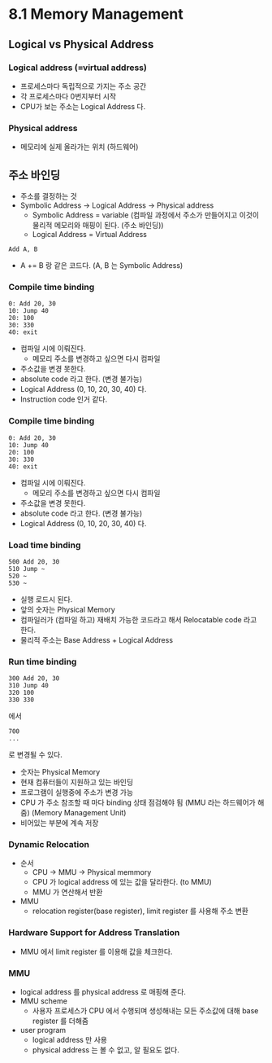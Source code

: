 # 8.1 Memory Management
## Logical vs Physical Address
### Logical address (=virtual address)
* 프로세스마다 독립적으로 가지는 주소 공간
* 각 프로세스마다 0번지부터 시작
* CPU가 보는 주소는 Logical Address 다.
### Physical address
* 메모리에 실제 올라가는 위치 (하드웨어)
## 주소 바인딩
* 주소를 결정하는 것
* Symbolic Address -> Logical Address -> Physical address
   * Symbolic Address = variable (컴파일 과정에서 주소가 만들어지고 이것이 물리적 메모리와 매핑이 된다. (주소 바인딩))
   * Logical Address = Virtual Address

```
Add A, B
```
* A += B 랑 같은 코드다. (A, B 는 Symbolic Address)
### Compile time binding
```
0: Add 20, 30
10: Jump 40
20: 100
30: 330
40: exit
```
* 컴파일 시에 이뤄진다.
  * 메모리 주소를 변경하고 싶으면 다시 컴파일
* 주소값을 변경 못한다.
* absolute code 라고 한다. (변경 불가능)
* Logical Address (0, 10, 20, 30, 40) 다.
* Instruction code 인거 같다.
### Compile time binding
```
0: Add 20, 30
10: Jump 40
20: 100
30: 330
40: exit
```
* 컴파일 시에 이뤄진다.
  * 메모리 주소를 변경하고 싶으면 다시 컴파일
* 주소값을 변경 못한다.
* absolute code 라고 한다. (변경 불가능)
* Logical Address (0, 10, 20, 30, 40) 다.
### Load time binding
```
500 Add 20, 30
510 Jump ~
520 ~
530 ~
```
* 실행 로드시 된다.
* 앞의 숫자는 Physical Memory
* 컴파일러가 (컴파일 하고) 재배치 가능한 코드라고 해서 Relocatable code 라고 한다.
* 물리적 주소는 Base Address + Logical Address
### Run time binding
```
300 Add 20, 30
310 Jump 40
320 100
330 330
```
에서
```
700
...
```
로 변경될 수 있다.
* 숫자는 Physical Memory
* 현재 컴퓨터들이 지원하고 있는 바인딩
* 프로그램이 실행중에 주소가 변경 가능
* CPU 가 주소 참조할 때 마다 binding 상태 점검해야 됨 (MMU 라는 하드웨어가 해줌) (Memory Management Unit)
* 비어있는 부분에 계속 저장
### Dynamic Relocation
* 순서
  * CPU -> MMU -> Physical memmory
  * CPU 가 logical address 에 있는 값을 달라한다. (to MMU)
  * MMU 가 연산해서 반환
* MMU
  * relocation register(base register), limit register 를 사용해 주소 변환
### Hardware Support for Address Translation
* MMU 에서 limit register 를 이용해 값을 체크한다.
### MMU
* logical address 를 physical address 로 매핑해 준다.
* MMU scheme
  * 사용자 프로세스가 CPU 에서 수행되며 생성해내는 모든 주소값에 대해 base register 를 더해줌
* user program
  * logical address 만 사용
  * physical address 는 볼 수 없고, 알 필요도 없다.